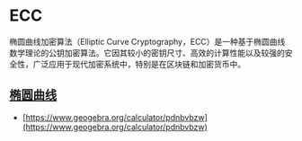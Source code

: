 # ECC


椭圆曲线加密算法（Elliptic Curve Cryptography，ECC）是一种基于椭圆曲线数学理论的公钥加密算法。它因其较小的密钥尺寸、高效的计算性能以及较强的安全性，广泛应用于现代加密系统中，特别是在区块链和加密货币中。

## [椭圆曲线](../../../alg/geometry/ecc)

* [https://www.geogebra.org/calculator/pdnbvbzw](https://www.geogebra.org/calculator/pdnbvbzw)








